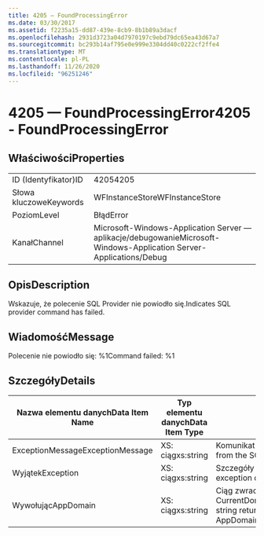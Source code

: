 ```yaml
---
title: 4205 — FoundProcessingError
ms.date: 03/30/2017
ms.assetid: f2235a15-dd87-439e-8cb9-8b1b89a3dacf
ms.openlocfilehash: 2931d3723a04d7970197c9ebd79dc65ea43d67a7
ms.sourcegitcommit: bc293b14af795e0e999e3304dd40c0222cf2ffe4
ms.translationtype: MT
ms.contentlocale: pl-PL
ms.lasthandoff: 11/26/2020
ms.locfileid: "96251246"
---
```

# <a name="4205---foundprocessingerror"></a><span data-ttu-id="5ca90-102">4205 — FoundProcessingError</span><span class="sxs-lookup"><span data-stu-id="5ca90-102">4205 - FoundProcessingError</span></span>

## <a name="properties"></a><span data-ttu-id="5ca90-103">Właściwości</span><span class="sxs-lookup"><span data-stu-id="5ca90-103">Properties</span></span>  
  
|||  
|-|-|  
|<span data-ttu-id="5ca90-104">ID (Identyfikator)</span><span class="sxs-lookup"><span data-stu-id="5ca90-104">ID</span></span>|<span data-ttu-id="5ca90-105">4205</span><span class="sxs-lookup"><span data-stu-id="5ca90-105">4205</span></span>|  
|<span data-ttu-id="5ca90-106">Słowa kluczowe</span><span class="sxs-lookup"><span data-stu-id="5ca90-106">Keywords</span></span>|<span data-ttu-id="5ca90-107">WFInstanceStore</span><span class="sxs-lookup"><span data-stu-id="5ca90-107">WFInstanceStore</span></span>|  
|<span data-ttu-id="5ca90-108">Poziom</span><span class="sxs-lookup"><span data-stu-id="5ca90-108">Level</span></span>|<span data-ttu-id="5ca90-109">Błąd</span><span class="sxs-lookup"><span data-stu-id="5ca90-109">Error</span></span>|  
|<span data-ttu-id="5ca90-110">Kanał</span><span class="sxs-lookup"><span data-stu-id="5ca90-110">Channel</span></span>|<span data-ttu-id="5ca90-111">Microsoft-Windows-Application Server — aplikacje/debugowanie</span><span class="sxs-lookup"><span data-stu-id="5ca90-111">Microsoft-Windows-Application Server-Applications/Debug</span></span>|  
  
## <a name="description"></a><span data-ttu-id="5ca90-112">Opis</span><span class="sxs-lookup"><span data-stu-id="5ca90-112">Description</span></span>  

 <span data-ttu-id="5ca90-113">Wskazuje, że polecenie SQL Provider nie powiodło się.</span><span class="sxs-lookup"><span data-stu-id="5ca90-113">Indicates SQL provider command has failed.</span></span>  
  
## <a name="message"></a><span data-ttu-id="5ca90-114">Wiadomość</span><span class="sxs-lookup"><span data-stu-id="5ca90-114">Message</span></span>  

 <span data-ttu-id="5ca90-115">Polecenie nie powiodło się: %1</span><span class="sxs-lookup"><span data-stu-id="5ca90-115">Command failed: %1</span></span>  
  
## <a name="details"></a><span data-ttu-id="5ca90-116">Szczegóły</span><span class="sxs-lookup"><span data-stu-id="5ca90-116">Details</span></span>  
  
|<span data-ttu-id="5ca90-117">Nazwa elementu danych</span><span class="sxs-lookup"><span data-stu-id="5ca90-117">Data Item Name</span></span>|<span data-ttu-id="5ca90-118">Typ elementu danych</span><span class="sxs-lookup"><span data-stu-id="5ca90-118">Data Item Type</span></span>|<span data-ttu-id="5ca90-119">Opis</span><span class="sxs-lookup"><span data-stu-id="5ca90-119">Description</span></span>|  
|--------------------|--------------------|-----------------|  
|<span data-ttu-id="5ca90-120">ExceptionMessage</span><span class="sxs-lookup"><span data-stu-id="5ca90-120">ExceptionMessage</span></span>|<span data-ttu-id="5ca90-121">XS: ciąg</span><span class="sxs-lookup"><span data-stu-id="5ca90-121">xs:string</span></span>|<span data-ttu-id="5ca90-122">Komunikat z wyjątku SQL.</span><span class="sxs-lookup"><span data-stu-id="5ca90-122">The message from the SQL exception.</span></span>|  
|<span data-ttu-id="5ca90-123">Wyjątek</span><span class="sxs-lookup"><span data-stu-id="5ca90-123">Exception</span></span>|<span data-ttu-id="5ca90-124">XS: ciąg</span><span class="sxs-lookup"><span data-stu-id="5ca90-124">xs:string</span></span>|<span data-ttu-id="5ca90-125">Szczegóły wyjątku dla wyjątku</span><span class="sxs-lookup"><span data-stu-id="5ca90-125">The exception details for the exception</span></span>|  
|<span data-ttu-id="5ca90-126">Wywołując</span><span class="sxs-lookup"><span data-stu-id="5ca90-126">AppDomain</span></span>|<span data-ttu-id="5ca90-127">XS: ciąg</span><span class="sxs-lookup"><span data-stu-id="5ca90-127">xs:string</span></span>|<span data-ttu-id="5ca90-128">Ciąg zwracany przez element AppDomain. CurrentDomain —. FriendlyName.</span><span class="sxs-lookup"><span data-stu-id="5ca90-128">The string returned by AppDomain.CurrentDomain.FriendlyName.</span></span>|
